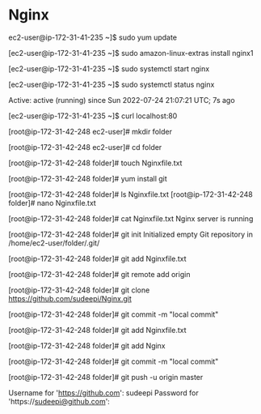 # Nginx
ec2-user@ip-172-31-41-235 ~]$ sudo yum update

[ec2-user@ip-172-31-41-235 ~]$ sudo amazon-linux-extras install nginx1

[ec2-user@ip-172-31-41-235 ~]$ sudo systemctl start nginx

[ec2-user@ip-172-31-41-235 ~]$ sudo systemctl status nginx

  Active: active (running) since Sun 2022-07-24 21:07:21 UTC; 7s ago
  
[ec2-user@ip-172-31-41-235 ~]$ curl localhost:80

[root@ip-172-31-42-248 ec2-user]# mkdir folder

[root@ip-172-31-42-248 ec2-user]# cd folder

[root@ip-172-31-42-248 folder]# touch Nginxfile.txt

[root@ip-172-31-42-248 folder]# yum install git

[root@ip-172-31-42-248 folder]# ls
Nginxfile.txt
[root@ip-172-31-42-248 folder]# nano Nginxfile.txt

[root@ip-172-31-42-248 folder]# cat Nginxfile.txt
Nginx server is running

[root@ip-172-31-42-248 folder]# git init
Initialized empty Git repository in /home/ec2-user/folder/.git/

[root@ip-172-31-42-248 folder]# git add Nginxfile.txt

[root@ip-172-31-42-248 folder]# git remote add origin

[root@ip-172-31-42-248 folder]# git clone https://github.com/sudeepi/Nginx.git

[root@ip-172-31-42-248 folder]# git commit -m "local commit"

[root@ip-172-31-42-248 folder]# git add Nginxfile.txt

[root@ip-172-31-42-248 folder]# git add Nginx

[root@ip-172-31-42-248 folder]# git commit -m "local commit"

[root@ip-172-31-42-248 folder]# git push -u origin master

Username for 'https://github.com': sudeepi
Password for 'https://sudeepi@github.com':
